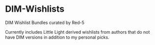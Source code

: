 # DIM-Wishlists
DIM Wishlist Bundles curated by Red-5

Currently includes Little Light derived wishlists from authors that do not have DIM versions in addition to my personal picks.

